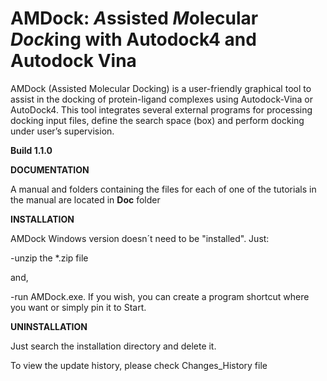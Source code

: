 # AMDock: *A*ssisted *M*olecular *Dock*ing with Autodock4 and Autodock Vina
AMDock (Assisted Molecular Docking) is a user-friendly graphical tool to assist in the docking of protein-ligand 
complexes using Autodock-Vina or AutoDock4. This tool integrates several external programs for processing docking input 
files, define the search space (box) and perform docking under user’s supervision.

**Build 1.1.0**

**DOCUMENTATION**

A manual and folders containing the files for each of one of the tutorials in the manual are located in **Doc** folder

**INSTALLATION**

AMDock Windows version doesn´t need to be "installed". Just:

-unzip the *.zip file

and,

-run AMDock.exe. If you wish, you can create a program shortcut where you want or simply pin it to Start.

**UNINSTALLATION**

Just search the installation directory and delete it.


To view the update history, please check Changes_History file
